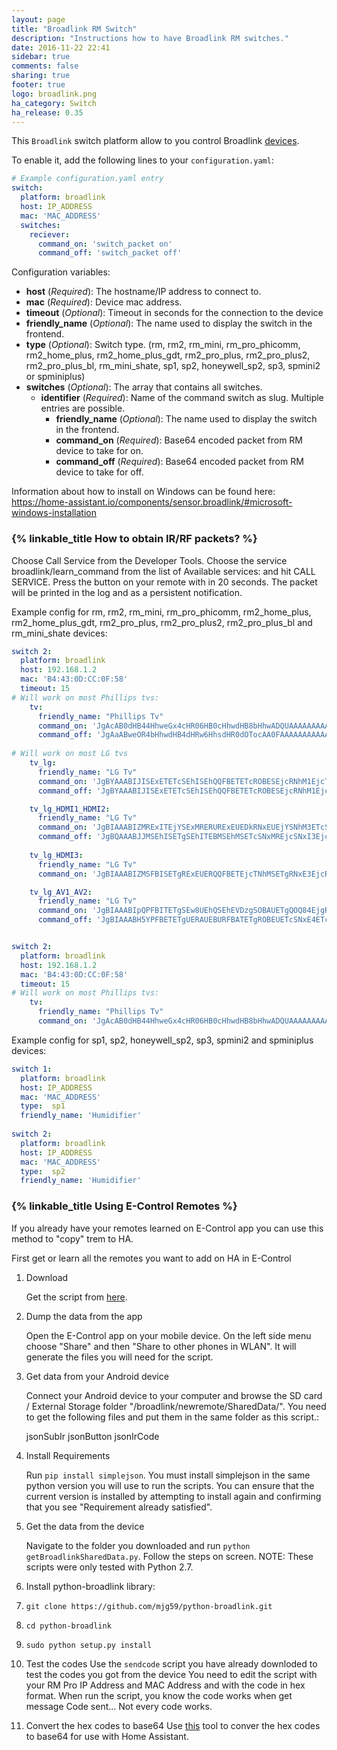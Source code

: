 ```yaml
---
layout: page
title: "Broadlink RM Switch"
description: "Instructions how to have Broadlink RM switches."
date: 2016-11-22 22:41
sidebar: true
comments: false
sharing: true
footer: true
logo: broadlink.png
ha_category: Switch
ha_release: 0.35
---
```


This `Broadlink` switch platform allow to you control Broadlink [devices](http://www.ibroadlink.com/rm/).

To enable it, add the following lines to your `configuration.yaml`:

```yaml
# Example configuration.yaml entry
switch:
  platform: broadlink
  host: IP_ADDRESS
  mac: 'MAC_ADDRESS'
  switches:
    reciever:
      command_on: 'switch_packet on'
      command_off: 'switch_packet off'
```

Configuration variables:

- **host** (*Required*): The hostname/IP address to connect to.
- **mac** (*Required*):  Device mac address.
- **timeout** (*Optional*): Timeout in seconds for the connection to the device
- **friendly_name** (*Optional*): The name used to display the switch in the frontend.
- **type** (*Optional*): Switch type. (rm, rm2, rm_mini, rm_pro_phicomm, rm2_home_plus, rm2_home_plus_gdt, rm2_pro_plus, rm2_pro_plus2, rm2_pro_plus_bl, rm_mini_shate, sp1, sp2, honeywell_sp2, sp3, spmini2 or spminiplus)
- **switches** (*Optional*): The array that contains all switches.
  - **identifier** (*Required*): Name of the command switch as slug. Multiple entries are possible.
    - **friendly_name** (*Optional*): The name used to display the switch in the frontend.
    - **command_on** (*Required*): Base64 encoded packet from RM device to take for on.
    - **command_off** (*Required*): Base64 encoded packet from RM device to take for off.


Information about how to install on Windows can be found here: https://home-assistant.io/components/sensor.broadlink/#microsoft-windows-installation


### {% linkable_title How to obtain IR/RF packets? %}

Choose Call Service from the Developer Tools. Choose the service broadlink/learn_command from the list of Available services:  and hit CALL SERVICE. Press the button on your remote with in 20 seconds. The packet will be printed in the log and as a persistent notification.


Example config for rm, rm2, rm_mini, rm_pro_phicomm, rm2_home_plus, rm2_home_plus_gdt, rm2_pro_plus, rm2_pro_plus2, rm2_pro_plus_bl and rm_mini_shate devices:

```yaml
switch 2:
  platform: broadlink
  host: 192.168.1.2
  mac: 'B4:43:0D:CC:0F:58'
  timeout: 15
# Will work on most Phillips tvs:
    tv:
      friendly_name: "Phillips Tv"
      command_on: 'JgAcAB0dHB44HhweGx4cHR06HB0cHhwdHB8bHhwADQUAAAAAAAAAAAAAAAA='
      command_off: 'JgAaABweOR4bHhwdHB4dHRw6HhsdHR0dOTocAA0FAAAAAAAAAAAAAAAAAAA='
      
# Will work on most LG tvs
    tv_lg:
      friendly_name: "LG Tv"
      command_on: 'JgBYAAABIJISExETETcSEhISEhQQFBETETcROBESEjcRNhM1EjcTNRMTERISNxEUERMSExE2EjYSNhM2EhIROBE3ETcREhITEgAFGwABH0oSAAwzAAEfShEADQU='
      command_off: 'JgBYAAABIJISExETETcSEhISEhQQFBETETcROBESEjcRNhM1EjcTNRMTERISNxEUERMSExE2EjYSNhM2EhIROBE3ETcREhITEgAFGwABH0oSAAwzAAEfShEADQU='

    tv_lg_HDMI1_HDMI2:
      friendly_name: "LG Tv"
      command_on: 'JgBIAAABIZMRExITEjYSExMRERURExEUEDkRNxEUEjYSNhM3ETcSNxITETgSNhI2ExMQExE4ETYSNxIUERMSExE4ETcRFBETEQANBQ=='
      command_off: 'JgBQAAABJJMSEhISETgSEhITEBMSEhMSETcSNxMREjcSNxI3EjcSOBETERITNhM2EhITERM2EzcRNxI3ExISEhI3EjcRExETEgAFLQABJEoRAA0FAAAAAAAAAAA='
      
    tv_lg_HDMI3:
      friendly_name: "LG Tv"
      command_on: 'JgBIAAABIZMSFBISETgRExEUERQQFBETEjcTNhMSETgRNxE3EjcROBM2ERMSFBE4ERMSNxM2EjUSFBE2ETgRExM2ExITEhATEwANBQ=='

    tv_lg_AV1_AV2:
      friendly_name: "LG Tv"
      command_on: 'JgBIAAABIpQPFBITETgSEw8UEhQSEhEVDzgSOBAUETgQOQ84EjgRNxITETgSExA5EDgREhI3EhMROBMSEDkQFBETEjYTEhE4EQANBQ=='
      command_off: 'JgBIAAABH5YPFBETETgUERAUEBURFBATETgROBEUETcSNxE4ETcSOBISEBUQFREUEjUSFBA5ETcRNxE4ETkQOBAUEjcRFRAUEQANBQ=='


switch 2:
  platform: broadlink
  host: 192.168.1.2
  mac: 'B4:43:0D:CC:0F:58'
  timeout: 15
# Will work on most Phillips tvs:
    tv:
      friendly_name: "Phillips Tv"
      command_on: 'JgAcAB0dHB44HhweGx4cHR06HB0cHhwdHB8bHhwADQUAAAAAAAAAAAAAAAA='


``` 


 Example config for sp1, sp2, honeywell_sp2, sp3, spmini2 and spminiplus devices:

```yaml
switch 1:
  platform: broadlink
  host: IP_ADDRESS
  mac: 'MAC_ADDRESS'
  type:  sp1
  friendly_name: 'Humidifier'
  
switch 2:
  platform: broadlink
  host: IP_ADDRESS
  mac: 'MAC_ADDRESS'
  type:  sp2
  friendly_name: 'Humidifier'

``` 


### {% linkable_title Using E-Control Remotes %}

If you already have your remotes learned on E-Control app you can use this method to "copy" trem to HA.

First get or learn all the remotes you want to add on HA in E-Control

1. Download

    Get the script from [here](https://github.com/NightRang3r/Broadlink-e-control-db-dump5).

2. Dump the data from the app

    Open the E-Control app on your mobile device. On the left side menu choose "Share" and then "Share to other phones in WLAN". It will generate the files you will need for the script.

3. Get data from your Android device

    Connect your Android device to your computer and browse the SD card / External Storage folder "/broadlink/newremote/SharedData/". You need to get the following files and put them in the same folder as this script.:

    jsonSubIr
    jsonButton
    jsonIrCode
  
4. Install Requirements

    Run `pip install simplejson`. You must install simplejson in the same python version you will use to run the scripts. You can ensure that the current version is installed by attempting to install again and confirming that you see "Requirement already satisfied".

5. Get the data from the device

    Navigate to the folder you downloaded and run `python getBroadlinkSharedData.py`. Follow the steps on screen. NOTE: These scripts were only tested with Python 2.7.

6. Install python-broadlink library:

  1. `git clone https://github.com/mjg59/python-broadlink.git`
  2. `cd python-broadlink`
  3. `sudo python setup.py install`

7. Test the codes
Use the `sendcode` script you have already downloded to test the codes you got from the device
You need to edit the script with your RM Pro IP Address and MAC Address and with the code in hex format.
When run the script, you know the code works when get message 
Code sent...
Not every code works.

8. Convert the hex codes to base64
Use [this](http://tomeko.net/online_tools/hex_to_base64.php?lang=en1) tool to conver the hex codes to base64 for use with Home Assistant.
